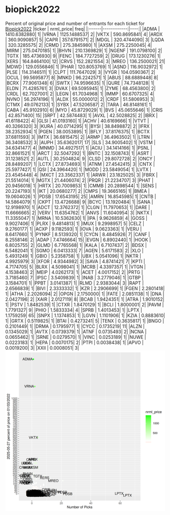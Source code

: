 # biopick2022
Percent of original price and number of entrants for each ticket for [Biopick2022](https://twitter.com/hashtag/Biopick2022)
|ticker |   nrml_price| freq|
|:------|------------:|----:|
|ADMA   | 1410.6382880|    1|
|VRNA   | 1125.1488537|    2|
|VKTX   |  590.8695841|    4|
|ARDX   |  360.9090857|    5|
|CAPR   |  357.6791571|    2|
|MDGL   |  320.4744090|    3|
|LQDA   |  320.3285575|    2|
|CRMD   |  275.3845980|    1|
|AXSM   |  275.2250045|    4|
|MIRM   |  275.0470185|    1|
|BHVN   |  210.1369829|    1|
|NGENF  |  191.0798100|    2|
|TGTX   |  185.4736930|    9|
|FENC   |  184.7727259|    2|
|DRUG   |  173.1230276|    1|
|XERS   |  164.8464100|   12|
|CRVS   |  152.2821554|    3|
|MREO   |  136.2500021|   21|
|MDWD   |  129.0556846|    1|
|PHAR   |  120.8053769|    1|
|ASND   |  116.9032972|    1|
|PLSE   |  114.3146511|    1|
|CLPT   |  111.7647029|    3|
|VYGR   |  104.0590367|    2|
|OCUL   |   99.5695877|    8|
|MNKD   |   96.2242571|    1|
|ABUS   |   88.6889448|    8|
|BCRX   |   77.9061348|    6|
|SWTX   |   74.9596635|    1|
|QURE   |   74.7348128|    1|
|ELDN   |   71.4285761|    3|
|DVAX   |   69.5095945|    1|
|ZYME   |   68.4563800|    2|
|CRDL   |   62.7027001|    2|
|LEGN   |   61.7034968|    1|
|IMMP   |   60.6707325|    4|
|NVNO   |   56.2974196|    1|
|ALDX   |   55.0000012|    2|
|CRDF   |   51.5806953|    3|
|CTMX   |   49.0762133|    1|
|SYBX   |   47.5206587|    2|
|TARA   |   46.8148161|    1|
|CABA   |   45.9102910|    6|
|MYO    |   45.8729029|    1|
|BVS    |   45.0655646|    1|
|CRIS   |   42.8571400|   15|
|SRPT   |   42.5874483|    1|
|AVXL   |   42.5028825|    2|
|IBRX   |   41.6118422|    4|
|GLSI   |   41.0193160|    1|
|ACHV   |   40.6169666|    1|
|VTVT   |   40.3266320|    3|
|KURA   |   40.0714295|    1|
|BYSI   |   38.8498872|    2|
|IFRX   |   38.2352934|    1|
|PGEN   |   38.0053895|    1|
|BFLY   |   37.8176375|    1|
|BCTX   |   37.6811593|    3|
|IMTX   |   36.6815475|    2|
|ARMP   |   36.4963502|    1|
|LTRN   |   36.3408532|    3|
|AUPH   |   35.6362017|   17|
|SLS    |   34.9005402|    1|
|VSTM   |   34.6341477|    4|
|MNMD   |   34.4927517|    1|
|ACIU   |   34.1414166|    1|
|PSNL   |   32.8661521|    1|
|ARCT   |   32.5047292|    1|
|BNTC   |   32.1508743|    1|
|ASRT   |   31.1238521|    2|
|AUTL   |   30.2504824|    9|
|CLSD   |   29.8072728|    2|
|ONCY   |   28.8489207|    1|
|LCTX   |   27.8734693|    1|
|ATNM   |   27.4542415|    3|
|CNTX   |   25.5977427|    1|
|QSI    |   24.3964420|    1|
|MODD   |   23.5849054|    1|
|LVTX   |   23.4545448|    4|
|MXCT   |   23.3562337|    1|
|ARWR   |   23.1825025|    3|
|FBRX   |   21.5514014|    1|
|MGTX   |   21.4406074|    2|
|PRQR   |   21.2234707|    3|
|PHAT   |   20.9456018|    1|
|HRTX   |   20.7009853|    1|
|CMMB   |   20.2898544|    1|
|SENS   |   20.2247193|    1|
|IKT    |   20.0680277|    2|
|CMPS   |   19.3665165|    1|
|BMEA   |   19.0604026|    1|
|PDSB   |   17.6543195|   25|
|AMRN   |   16.8545985|    1|
|CNTB   |   14.5864079|    1|
|CKPT   |   13.4726688|    9|
|BCYC   |   13.1920484|    1|
|SANA   |   12.9198970|    1|
|ADCT   |   12.3762372|    1|
|CLGN   |   11.7970653|    1|
|DARE   |   11.6666665|    2|
|VERV   |   11.6354762|    1|
|ANVS   |   11.6040954|    3|
|NKTX   |   11.3355047|    1|
|MRNA   |   10.5362630|    1|
|IPA    |    9.9626859|    4|
|GOSS   |    9.9027406|    1|
|PLRX   |    9.4814813|    1|
|IMUX   |    9.2998957|    5|
|CELZ   |    9.2760177|    1|
|ACXP   |    9.1182593|    1|
|IOVA   |    9.0623363|    1|
|VERU   |    8.6417660|    1|
|PYNKF  |    8.5139320|    1|
|CYCN   |    8.4845926|    7|
|CANF   |    8.2558146|    2|
|ADAP   |    7.4746664|   15|
|EVGN   |    6.8902440|    1|
|HOOK   |    6.8025755|    2|
|GLMD   |    6.7765568|    1|
|KALA   |    6.7107437|    2|
|BDSX   |    6.5482041|    1|
|SGMO   |    6.0413333|    7|
|AGEN   |    5.6171583|    2|
|XLO    |    5.4931249|    1|
|GBIO   |    5.2358758|    1|
|UBX    |    5.0541096|    1|
|NKTR   |    4.9925979|    3|
|XFOR   |    4.9344982|    3|
|SAVA   |    4.8741421|    7|
|KPTI   |    4.7174705|    5|
|BLRX   |    4.5098041|    1|
|MCRB   |    4.3397357|    1|
|VTGN   |    4.1538463|    2|
|MEIP   |    4.0262173|    1|
|ACET   |    4.0017152|    2|
|PRTG   |    3.7185460|    7|
|IPSC   |    3.5409839|    1|
|INAB   |    3.2779046|    1|
|GTBP   |    3.1584701|    1|
|PPBT   |    3.0141387|    1|
|RLMD   |    2.9383044|    3|
|RAPT   |    2.6566839|    1|
|BIVI   |    2.3333332|    1|
|KZR    |    2.2906699|    1|
|FGEN   |    2.2801418|    1|
|ATHA   |    2.2026094|    2|
|OPGN   |    2.1750000|    1|
|FATE   |    2.0851138|    1|
|DNA    |    2.0427196|    2|
|XAIR   |    2.0127119|    8|
|BCAB   |    1.9424351|    1|
|ATRA   |    1.9010152|    1|
|PSTV   |    1.8482539|    1|
|CTXR   |    1.8470129|    1|
|BCLI   |    1.8000001|    2|
|PAVM   |    1.7791327|    9|
|PHIO   |    1.5833334|    4|
|SPRB   |    1.4013453|    1|
|LPTX   |    1.1759259|   65|
|SNPX   |    1.1374853|    1|
|LGVN   |    1.1101906|    1|
|KZIA   |    0.8883610|    1|
|GRTX   |    0.5119825|    1|
|BTAI   |    0.4273241|    5|
|TENX   |    0.3635817|    1|
|BNGO   |    0.2101449|    1|
|DRMA   |    0.1795977|    1|
|CYCC   |    0.1735219|   11|
|ALZN   |    0.1345029|    1|
|AVTX   |    0.0739379|    1|
|ATNF   |    0.0735493|    2|
|NCNA   |    0.0655462|    1|
|SRNE   |    0.0279570|    1|
|VINC   |    0.0253189|    1|
|NUWE   |    0.0223183|    1|
|HEPA   |    0.0070175|    2|
|PTPI   |    0.0038438|    1|
|APVO   |    0.0019200|    3|
|XXII   |    0.0008051|    3|
![retvspicks](biopicks.png?raw=true)
